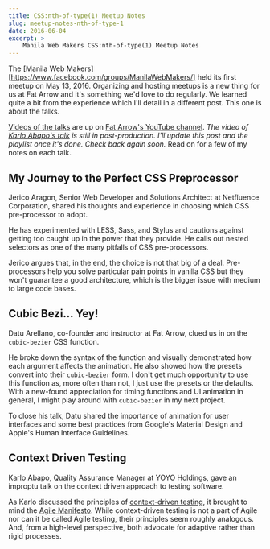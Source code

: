 ```yaml
---
title: CSS:nth-of-type(1) Meetup Notes
slug: meetup-notes-nth-of-type-1
date: 2016-06-04
excerpt: >
    Manila Web Makers CSS:nth-of-type(1) Meetup Notes
---
```


The [Manila Web Makers][https://www.facebook.com/groups/ManilaWebMakers/] held its first meetup on May 13, 2016. Organizing and hosting meetups is a new thing for us at Fat Arrow and it's something we'd love to do regularly. We learned quite a bit from the experience which I'll detail in a different post. This one is about the talks.

[Videos of the talks](#) are up on [Fat Arrow's YouTube channel](#). _The video of [Karlo Abapo's talk](#context-driven-testing) is still in post-production. I'll update this post and the playlist once it's done. Check back again soon._ Read on for a few of my notes on each talk.


## My Journey to the Perfect CSS Preprocessor
Jerico Aragon, Senior Web Developer and Solutions Architect at Netfluence Corporation, shared his thoughts and experience in choosing which CSS pre-processor to adopt.

He has experimented with LESS, Sass, and Stylus and cautions against getting too caught up in the power that they provide. He calls out nested selectors as one of the many pitfalls of CSS pre-processors.

Jerico argues that, in the end, the choice is not that big of a deal. Pre-processors help you solve particular pain points in vanilla CSS but they won't guarantee a good architecture, which is the bigger issue with medium to large code bases.


## Cubic Bezi... Yey!
Datu Arellano, co-founder and instructor at Fat Arrow, clued us in on the `cubic-bezier` CSS function.

He broke down the syntax of the function and visually demonstrated how each argument affects the animation. He also showed how the presets convert into their `cubic-bezier` form. I don't get much opportunity to use this function as, more often than not, I just use the presets or the defaults. With a new-found appreciation for timing functions and UI animation in general, I might play around with `cubic-bezier` in my next project.

To close his talk, Datu shared the importance of animation for user interfaces and some best practices from Google's Material Design and Apple's Human Interface Guidelines.

## Context Driven Testing
Karlo Abapo, Quality Assurance Manager at YOYO Holdings, gave an improptu talk on the context driven approach to testing software.

As Karlo discussed the principles of [context-driven testing](http://context-driven-testing.com/), it brought to mind the [Agile Manifesto](http://www.agilemanifesto.org/). While context-driven testing is not a part of Agile nor can it be called Agile testing, their principles seem roughly analogous. And, from a high-level perspective, both advocate for adaptive rather than rigid processes.
